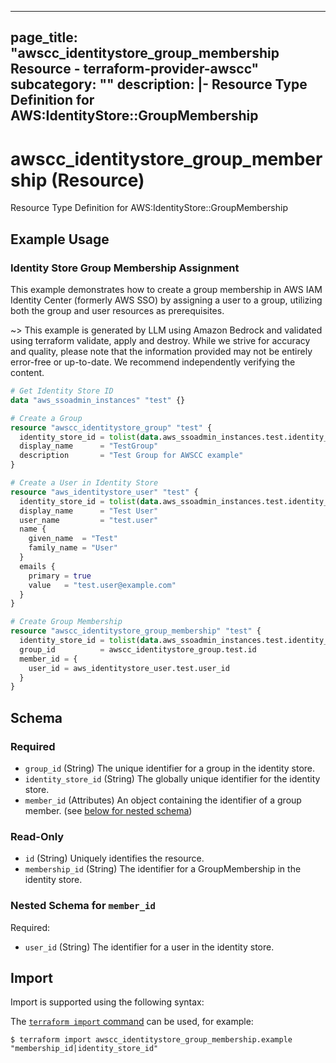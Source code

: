 
---
page_title: "awscc_identitystore_group_membership Resource - terraform-provider-awscc"
subcategory: ""
description: |-
  Resource Type Definition for AWS:IdentityStore::GroupMembership
---

# awscc_identitystore_group_membership (Resource)

Resource Type Definition for AWS:IdentityStore::GroupMembership

## Example Usage

### Identity Store Group Membership Assignment

This example demonstrates how to create a group membership in AWS IAM Identity Center (formerly AWS SSO) by assigning a user to a group, utilizing both the group and user resources as prerequisites.

~> This example is generated by LLM using Amazon Bedrock and validated using terraform validate, apply and destroy. While we strive for accuracy and quality, please note that the information provided may not be entirely error-free or up-to-date. We recommend independently verifying the content.

```terraform
# Get Identity Store ID
data "aws_ssoadmin_instances" "test" {}

# Create a Group
resource "awscc_identitystore_group" "test" {
  identity_store_id = tolist(data.aws_ssoadmin_instances.test.identity_store_ids)[0]
  display_name      = "TestGroup"
  description       = "Test Group for AWSCC example"
}

# Create a User in Identity Store
resource "aws_identitystore_user" "test" {
  identity_store_id = tolist(data.aws_ssoadmin_instances.test.identity_store_ids)[0]
  display_name      = "Test User"
  user_name         = "test.user"
  name {
    given_name  = "Test"
    family_name = "User"
  }
  emails {
    primary = true
    value   = "test.user@example.com"
  }
}

# Create Group Membership
resource "awscc_identitystore_group_membership" "test" {
  identity_store_id = tolist(data.aws_ssoadmin_instances.test.identity_store_ids)[0]
  group_id          = awscc_identitystore_group.test.id
  member_id = {
    user_id = aws_identitystore_user.test.user_id
  }
}
```

<!-- schema generated by tfplugindocs -->
## Schema

### Required

- `group_id` (String) The unique identifier for a group in the identity store.
- `identity_store_id` (String) The globally unique identifier for the identity store.
- `member_id` (Attributes) An object containing the identifier of a group member. (see [below for nested schema](#nestedatt--member_id))

### Read-Only

- `id` (String) Uniquely identifies the resource.
- `membership_id` (String) The identifier for a GroupMembership in the identity store.

<a id="nestedatt--member_id"></a>
### Nested Schema for `member_id`

Required:

- `user_id` (String) The identifier for a user in the identity store.

## Import

Import is supported using the following syntax:

The [`terraform import` command](https://developer.hashicorp.com/terraform/cli/commands/import) can be used, for example:

```shell
$ terraform import awscc_identitystore_group_membership.example "membership_id|identity_store_id"
```
